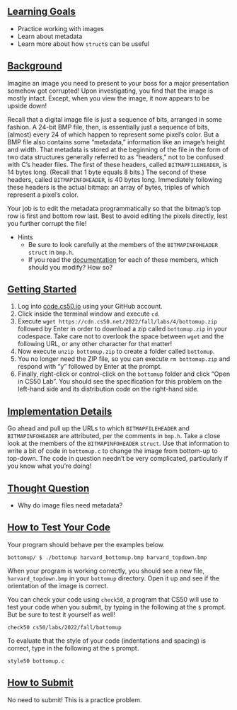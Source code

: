 <main class="col-md" style="margin-bottom: 265px; margin-top: 0px;">

<a data-id="" id="learning-goals" style="top: 0px;"></a><h2><a data-id="" href="#learning-goals">Learning Goals</a></h2>

<ul class="fa-ul">
  <li data-marker="*"><span class="fa-li"><i class="fas fa-square"></i></span>Practice working with images</li>
  <li data-marker="*"><span class="fa-li"><i class="fas fa-square"></i></span>Learn about metadata</li>
  <li data-marker="*"><span class="fa-li"><i class="fas fa-square"></i></span>Learn more about how <code class="language-plaintext highlighter-rouge">struct</code>s can be useful</li>
</ul>

<a data-id="" id="background" style="top: 0px;"></a><h2><a data-id="" href="#background">Background</a></h2>

<p>Imagine an image you need to present to your boss for a major presentation somehow got corrupted! Upon investigating, you find that the image is mostly intact. Except, when you view the image, it now appears to be upside down!</p>

<p>Recall that a digital image file is just a sequence of bits, arranged in some fashion. A 24-bit BMP file, then, is essentially just a sequence of bits, (almost) every 24 of which happen to represent some pixel’s color. But a BMP file also contains some “metadata,” information like an image’s height and width. That metadata is stored at the beginning of the file in the form of two data structures generally referred to as “headers,” not to be confused with C’s header files. The first of these headers, called <code class="language-plaintext highlighter-rouge">BITMAPFILEHEADER</code>, is 14 bytes long. (Recall that 1 byte equals 8 bits.) The second of these headers, called <code class="language-plaintext highlighter-rouge">BITMAPINFOHEADER</code>, is 40 bytes long. Immediately following these headers is the actual bitmap: an array of bytes, triples of which represent a pixel’s color.</p>

<p>Your job is to edit the metadata programmatically so that the bitmap’s top row is first and bottom row last. Best to avoid editing the pixels directly, lest you further corrupt the file!</p>

<ul class="fa-ul">
  <li data-marker="+"><span class="fa-li"><i class="far fa-plus-square"></i></span><span>Hints
    </span><ul class="fa-ul">
      <li data-marker="*"><span class="fa-li"><i class="fas fa-square"></i></span>Be sure to look carefully at the members of the <code class="language-plaintext highlighter-rouge">BITMAPINFOHEADER</code> <code class="language-plaintext highlighter-rouge">struct</code> in <code class="language-plaintext highlighter-rouge">bmp.h</code>.</li>
      <li data-marker="*"><span class="fa-li"><i class="fas fa-square"></i></span>If you read the <a href="https://learn.microsoft.com/en-us/previous-versions//dd183376(v=vs.85)">documentation</a> for each of these members, which should you modify? How so?</li>
    </ul><span>
  </span></li>
</ul>

<a data-id="" id="getting-started" style="top: 0px;"></a><h2><a data-id="" href="#getting-started">Getting Started</a></h2>

<ol>
  <li>Log into <a href="https://code.cs50.io/">code.cs50.io</a> using your GitHub account.</li>
  <li>Click inside the terminal window and execute <code class="language-plaintext highlighter-rouge">cd</code>.</li>
  <li>Execute <code class="language-plaintext highlighter-rouge">wget https://cdn.cs50.net/2022/fall/labs/4/bottomup.zip</code> followed by Enter in order to download a zip called <code class="language-plaintext highlighter-rouge">bottomup.zip</code> in your codespace. Take care not to overlook the space between <code class="language-plaintext highlighter-rouge">wget</code> and the following URL, or any other character for that matter!</li>
  <li>Now execute <code class="language-plaintext highlighter-rouge">unzip bottomup.zip</code> to create a folder called <code class="language-plaintext highlighter-rouge">bottomup</code>.</li>
  <li>You no longer need the ZIP file, so you can execute <code class="language-plaintext highlighter-rouge">rm bottomup.zip</code> and respond with “y” followed by Enter at the prompt.</li>
  <li>Finally, right-click or control-click on the <code class="language-plaintext highlighter-rouge">bottomup</code> folder and click “Open in CS50 Lab”. You should see the specification for this problem on the left-hand side and its distribution code on the right-hand side.</li>
</ol>

<a data-id="" id="implementation-details" style="top: 0px;"></a><h2><a data-id="" href="#implementation-details">Implementation Details</a></h2>

<p>Go ahead and pull up the URLs to which <code class="language-plaintext highlighter-rouge">BITMAPFILEHEADER</code> and <code class="language-plaintext highlighter-rouge">BITMAPINFOHEADER</code> are attributed, per the comments in <code class="language-plaintext highlighter-rouge">bmp.h</code>. Take a close look at the members of the <code class="language-plaintext highlighter-rouge">BITMAPINFOHEADER</code> <code class="language-plaintext highlighter-rouge">struct</code>. Use that information to write a bit of code in <code class="language-plaintext highlighter-rouge">bottomup.c</code> to change the image from bottom-up to top-down. The code in question needn’t be very complicated, particularly if you know what you’re doing!</p>

<a data-id="" id="thought-question" style="top: 0px;"></a><h2><a data-id="" href="#thought-question">Thought Question</a></h2>

<ul class="fa-ul">
  <li data-marker="*"><span class="fa-li"><i class="fas fa-square"></i></span>Why do image files need metadata?</li>
</ul>

<a data-id="" id="how-to-test-your-code" style="top: 0px;"></a><h2><a data-id="" href="#how-to-test-your-code">How to Test Your Code</a></h2>

<p>Your program should behave per the examples below.</p>

<div class="language-plaintext highlighter-rouge"><div class="highlight"><pre class="highlight"><code>bottomup/ $ ./bottomup harvard_bottomup.bmp harvard_topdown.bmp
</code></pre></div></div>

<p>When your program is working correctly, you should see a new file, <code class="language-plaintext highlighter-rouge">harvard_topdown.bmp</code> in your <code class="language-plaintext highlighter-rouge">bottomup</code> directory. Open it up and see if the orientation of the image is correct.</p>

<p>You can check your code using <code class="language-plaintext highlighter-rouge">check50</code>, a program that CS50 will use to test your code when you submit, by typing in the following at the <code class="language-plaintext highlighter-rouge">$</code> prompt. But be sure to test it yourself as well!</p>

<div class="language-plaintext highlighter-rouge"><div class="highlight"><pre class="highlight"><code>check50 cs50/labs/2022/fall/bottomup
</code></pre></div></div>

<p>To evaluate that the style of your code (indentations and spacing) is correct, type in the following at the <code class="language-plaintext highlighter-rouge">$</code> prompt.</p>

<div class="language-plaintext highlighter-rouge"><div class="highlight"><pre class="highlight"><code>style50 bottomup.c
</code></pre></div></div>

<a data-id="" id="how-to-submit" style="top: 0px;"></a><h2><a data-id="" href="#how-to-submit">How to Submit</a></h2>

<p>No need to submit! This is a practice problem.</p>


